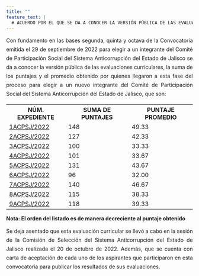 ```yaml
---
title: ""
feature_text: |
  # ACUERDO POR EL QUE SE DA A CONOCER LA VERSIÓN PÚBLICA DE LAS EVALUACIONES CURRICULARES, LA SUMA DE LOS PUNTAJES Y EL PROMEDIO OBTENIDO POR QUIENES LLEGARON A ESTA FASE DEL PROCESO PARA ELEGIR A UN NUEVO INTEGRANTE DEL COMITÉ DE PARTICIPACIÓN SOCIAL DEL SISTEMA ANTICORRUPCIÓN DEL ESTADO DE JALISCO.
---
```

<div style="text-align:justify; line-height: 1.5rem"><span>Con fundamento en las bases segunda, quinta y octava de la Convocatoria emitida el 29 de septiembre de 2022 para elegir a un integrante del Comité de Participación Social del Sistema Anticorrupción del Estado de Jalisco se da a conocer la versión pública de las evaluaciones curriculares, la suma de los puntajes y el promedio obtenido por quienes llegaron a esta fase del proceso para elegir a un nuevo integrante del Comité de Participación Social del Sistema Anticorrupción del Estado de Jalisco, que son: 
</span></div>
<p></p>
<p></p>
<table class="table3"><tbody>

<tr><th><b>NÚM. EXPEDIENTE</b></th><th><b>SUMA DE PUNTAJES</b></th><th><b>PUNTAJE PROMEDIO</b></th></tr>

<tr><td><a href="\cedulas\2022\01ACPSJ2022.pdf">1ACPSJ/2022</a><span style="color:#75bec4;"></span></td><td><div><span>148</span></div></td><td><div><span>49.33</span></div></td></tr>


<tr><td><a href="\cedulas\2022\02ACPSJ2022.pdf">2ACPSJ/2022</a><span style="color:#75bec4;"></span></td><td><div><span>127</span></div></td><td><div><span>42.33</span></div></td></tr>

<tr><td><a href="\cedulas\2022\03ACPSJ2022.pdf">3ACPSJ/2022</a><span style="color:#75bec4;"></span></td><td><div><span>100</span></div></td><td><div><span>33.33</span></div></td></tr>

<tr><td><a href="\cedulas\2022\04ACPSJ2022.pdf">4ACPSJ/2022</a><span style="color:#75bec4;"></span></td><td><div><span>101</span></div></td><td><div><span>33.67</span></div></td></tr>

<tr><td><a href="\cedulas\2022\05ACPSJ2022.pdf">5ACPSJ/2022</a><span style="color:#75bec4;"></span></td><td><div><span>131</span></div></td><td><div><span>43.67</span></div></td></tr>

<tr><td><a href="\cedulas\2022\06ACPSJ2022.pdf">6ACPSJ/2022</a><span style="color:#75bec4;"></span></td><td><div><span>96</span></div></td><td><div><span>32.00</span></div></td></tr>

<tr><td><a href="\cedulas\2022\07ACPSJ2022.pdf">7ACPSJ/2022</a><span style="color:#75bec4;"></span></td><td><div><span>140</span></div></td><td><div><span>46.67</span></div></td></tr>

<tr><td><a href="\cedulas\2022\08ACPSJ2022.pdf">8ACPSJ/2022</a><span style="color:#75bec4;"></span></td><td><div><span>115</span></div></td><td><div><span>38.33</span></div></td></tr>

<tr><td><a href="\cedulas\2022\09ACPSJ2022.pdf">9ACPSJ/2022</a><span style="color:#75bec4;"></span></td><td><div><span>118</span></div></td><td><div><span>39.33</span></div></td></tr>

</tbody></table>
<p></p>
<p><strong> Nota: El orden del listado es de manera decreciente al puntaje obtenido </strong></p>
<p></p>
<div style="text-align:justify; line-height: 1.5rem"><span>Se deja asentado que esta evaluación curricular se llevó a cabo en la sesión de la Comisión de Selección del Sistema Anticorrupción del Estado de Jalisco realizada el 20 de octubre de 2022. Además, que se cuenta con carta de aceptación de cada uno de los aspirantes que participaron en esta convocatoria para publicar los resultados de sus evaluaciones. </span></div>
